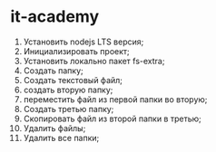 # it-academy
1. Установить nodejs LTS версия;
2. Инициализировать проект;
3. Установить локально пакет fs-extra;
4. Создать папку;
5. Создать текстовый файл;
6. создать вторую папку;
7. переместить файл из первой папки во вторую;
8. Создать третью папку;
9. Скопировать файл из второй папки в третью;
10. Удалить файлы;
11. Удалить все папки;
